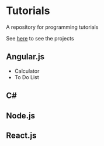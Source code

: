 # Tutorials
A repository for programming tutorials

See [here](https://jennamccarter.github.io/tutorials/) to see the projects


## Angular.js
* Calculator
* To Do List


## C#


## Node.js


## React.js
